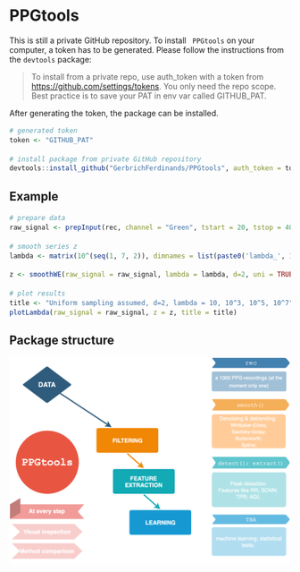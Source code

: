 # PPGtools

This is still a private GitHub repository.
To install ` PPGtools` on your computer, a token has to be generated.
Please follow the instructions from the `devtools` package:


> To install from a private repo, use auth_token with a token
> from https://github.com/settings/tokens. You only need the
> repo scope. Best practice is to save your PAT in env var called
> GITHUB_PAT.

After generating the token, the package can be installed.
```r
# generated token
token <- "GITHUB_PAT"

# install package from private GitHub repository
devtools::install_github("GerbrichFerdinands/PPGtools", auth_token = token, build = TRUE)

```

## Example
```r
# prepare data
raw_signal <- prepInput(rec, channel = "Green", tstart = 20, tstop = 40)

# smooth series z
lambda <- matrix(10^(seq(1, 7, 2)), dimnames = list(paste0('lambda_', 1:4), NULL))

z <- smoothWE(raw_signal = raw_signal, lambda = lambda, d=2, uni = TRUE)

# plot results
title <- "Uniform sampling assumed, d=2, lambda = 10, 10^3, 10^5, 10^7"
plotLambda(raw_signal = raw_signal, z = z, title = title)

```


## Package structure
![](flowchart.png)
